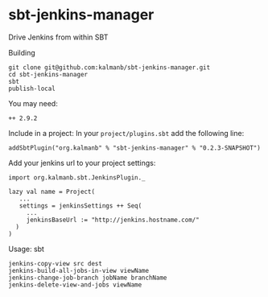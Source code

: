 # sbt-jenkins-manager

Drive Jenkins from within SBT

Building


    git clone git@github.com:kalmanb/sbt-jenkins-manager.git
    cd sbt-jenkins-manager
    sbt
    publish-local

You may need:

    ++ 2.9.2


Include in a project:
In your `project/plugins.sbt` add the following line:

    addSbtPlugin("org.kalmanb" % "sbt-jenkins-manager" % "0.2.3-SNAPSHOT")

Add your jenkins url to your project settings:

    import org.kalmanb.sbt.JenkinsPlugin._

    lazy val name = Project(
       ...
       settings = jenkinsSettings ++ Seq(
         ...
         jenkinsBaseUrl := "http://jenkins.hostname.com/"
      )
    )

Usage:
 sbt

    jenkins-copy-view src dest
    jenkins-build-all-jobs-in-view viewName
    jenkins-change-job-branch jobName branchName
    jenkins-delete-view-and-jobs viewName

